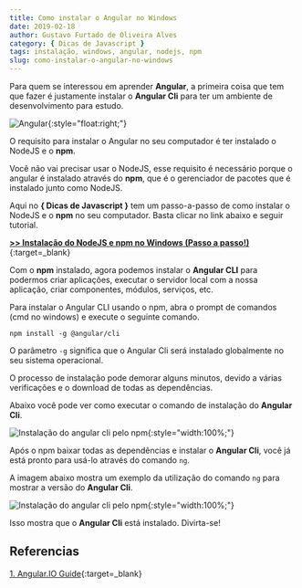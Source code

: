 ```yaml
---
title: Como instalar o Angular no Windows
date: 2019-02-18
author: Gustavo Furtado de Oliveira Alves
category: { Dicas de Javascript }
tags: instalação, windows, angular, nodejs, npm
slug: como-instalar-o-angular-no-windows
---
```


Para quem se interessou em aprender **Angular**, a primeira coisa que tem que fazer é
justamente instalar o **Angular Cli** para ter um ambiente de desenvolvimento para estudo.

![Angular](/images/como-instalar-o-angular-no-windows/logo-angular.png){:style="float:right;"}

O requisito para instalar o Angular no seu computador é ter instalado o NodeJS e o **npm**.

Você não vai precisar usar o NodeJS, esse requisito é necessário porque o angular é instalado através do **npm**,
que é o gerenciador de pacotes que é instalado junto como NodeJS.

Aqui no **{ Dicas de Javascript }** tem um passo-a-passo de como instalar o NodeJS e o **npm** no seu computador.
Basta clicar no link abaixo e seguir tutorial.

[**>> Instalação do NodeJS e npm no Windows (Passo a passo!)**](https://dicasdeprogramacao.com.br/instalacao-do-nodejs-e-npm-no-windows-passo-a-passo/){:target=\_blank}

Com o **npm** instalado, agora podemos instalar o **Angular CLI** para podermos criar aplicações,
executar o servidor local com a nossa aplicação, criar componentes, módulos, serviços, etc.

Para instalar o Angular CLI usando o npm, abra o prompt de comandos (cmd no windows) e execute o seguinte comando.

```
npm install -g @angular/cli
```

O parâmetro `-g` significa que o Angular Cli será instalado globalmente no seu sistema operacional.

O processo de instalação pode demorar alguns minutos,
devido a várias verificações e o download de todas as dependências.

Abaixo você pode ver como executar o comando de instalação do **Angular Cli**.

![Instalação do angular cli pelo npm](/images/como-instalar-o-angular-no-windows/instalacao-angular-cli-com-npm.gif){:style="width:100%;"}

Após o npm baixar todas as dependências e instalar o **Angular Cli**, você já está pronto para usá-lo através do comando `ng`.

A imagem abaixo mostra um exemplo da utilização do comando ``ng`` para mostrar a versão do **Angular Cli**.

![Instalação do angular cli pelo npm](/images/como-instalar-o-angular-no-windows/verificacao-do-comando-ng.gif){:style="width:100%;"}

Isso mostra que o **Angular Cli** está instalado. Divirta-se!

## Referencias

[1. Angular.IO Guide](https://angular.io/guide/quickstart){:target=\_blank}